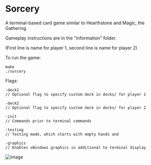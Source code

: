 # Sorcery
A terminal-based card game similar to Hearthstone and Magic, the Gathering.

Gameplay instructions are in the "Information" folder.

(First line is name for player 1, second line is name for player 2)

To run the game:
```
make
./sorcery
```

Flags:
```
-deck1
// Optional flag to specify custom deck in decks/ for player 1

-deck2
// Optional flag to specify custom deck in decks/ for player 2

-init
// Commands prior to terminal commands

-testing
// Testing mode, which starts with empty hands and 

-graphics
// Enables xWindows graphics in additional to terminal display
```

![image](https://github.com/julienliang2740/Sorcery/assets/88892980/5ee464aa-debd-4ec3-a9ba-a5e1ee7ce723)
